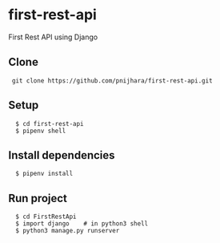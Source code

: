 # first-rest-api
First Rest API using Django


## Clone

```  git clone https://github.com/pnijhara/first-rest-api.git  ```

## Setup

```
  $ cd first-rest-api
  $ pipenv shell
  ```

## Install dependencies
```
  $ pipenv install
```

## Run project
```
  $ cd FirstRestApi
  $ import django    # in python3 shell
  $ python3 manage.py runserver
```
